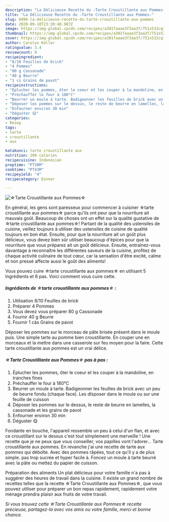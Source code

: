 ```yaml
---
description: "La Délicieuse Recette du ☆Tarte Croustillante aux Pommes☆"
title: "La Délicieuse Recette du ☆Tarte Croustillante aux Pommes☆"
slug: 6096-la-delicieuse-recette-du-tarte-croustillante-aux-pommes
date: 2020-09-10T23:38:40.987Z
image: https://img-global.cpcdn.com/recipes/a301faaae3f3aa3f/751x532cq70/☆tarte-croustillante-aux-pommes☆-photo-principale-de-la-recette.jpg
thumbnail: https://img-global.cpcdn.com/recipes/a301faaae3f3aa3f/751x532cq70/☆tarte-croustillante-aux-pommes☆-photo-principale-de-la-recette.jpg
cover: https://img-global.cpcdn.com/recipes/a301faaae3f3aa3f/751x532cq70/☆tarte-croustillante-aux-pommes☆-photo-principale-de-la-recette.jpg
author: Carolyn Keller
ratingvalue: 3.4
reviewcount: 9
recipeingredient:
- "8/10 Feuilles de brick"
- "4 Pommes"
- "80 g Cassonade"
- "40 g Beurre"
- "1 cs Grains de pavot"
recipeinstructions:
- "Éplucher les pommes, ôter le coeur et les couper à la mandoline, en tranches fines"
- "Préchauffer le four à 180°C"
- "Beurrer un moule à tarte. Badigeonner les feuilles de brick avec un peu de beurre fondu (chaque face). Les dIsposer dans le moule ou sur une feuille de cuisson"
- "Déposer les pommes sur le dessus, le reste de beurre en lamelles, la cassonade et les grains de pavot"
- "Enfourner environ 30 min"
- "Déguster 😋"
categories:
- Resep
tags:
- tarte
- croustillante
- aux

katakunci: tarte croustillante aux 
nutrition: 289 calories
recipecuisine: Indonesian
preptime: "PT38M"
cooktime: "PT43M"
recipeyield: "4"
recipecategory: Dinner

---
```



![☆Tarte Croustillante aux Pommes☆](https://img-global.cpcdn.com/recipes/a301faaae3f3aa3f/751x532cq70/☆tarte-croustillante-aux-pommes☆-photo-principale-de-la-recette.jpg)

En général, les gens sont paresseux pour commencer à cuisiner ☆tarte croustillante aux pommes☆ parce qu'ils ont peur que la nourriture ait mauvais goût. Beaucoup de choses ont un effet sur la qualité gustative de ☆tarte croustillante aux pommes☆! Partant de la qualité des ustensiles de cuisine, veillez toujours à utiliser des ustensiles de cuisine de qualité toujours en bon état. Ensuite, pour que la nourriture ait un goût plus délicieux, vous devez bien sûr utiliser beaucoup d'épices pour que la nourriture que vous préparez ait un goût délicieux. Ensuite, entraînez-vous davantage à reconnaître les différentes saveurs de la cuisine, profitez de chaque activité culinaire de tout cœur, car la sensation d'être excité, calme et non pressé affecte aussi le goût des aliments!

<!--inarticleads1-->

Vous pouvez cuire ☆tarte croustillante aux pommes☆ en utilisant 5 Ingrédients et 6 pas. Voici comment vous cuire cette.

##### Ingrédients de ☆tarte croustillante aux pommes☆ :

1. Utilisation 8/10 Feuilles de brick
1. Préparer 4 Pommes
1. Vous devez vous préparer 80 g Cassonade
1. Fournir 40 g Beurre
1. Fournir 1 càs Grains de pavot


Déposer les pommes sur le morceau de pâte brisée présent dans le moule puis. Une simple tarte au pomme bien croustillante. En couper une en morceaux et la mettre dans une casserole sur feu moyen pour la faire. Cette tarte croustillante aux pommes est un vrai délice. 

<!--inarticleads2-->

##### ☆Tarte Croustillante aux Pommes☆ pas à pas :

1. Éplucher les pommes, ôter le coeur et les couper à la mandoline, en tranches fines
1. Préchauffer le four à 180°C
1. Beurrer un moule à tarte. Badigeonner les feuilles de brick avec un peu de beurre fondu (chaque face). Les dIsposer dans le moule ou sur une feuille de cuisson
1. Déposer les pommes sur le dessus, le reste de beurre en lamelles, la cassonade et les grains de pavot
1. Enfourner environ 30 min
1. Déguster 😋


Fondante en bouche, l&#39;appareil ressemble un peu à celui d&#39;un flan, et avec ce croustillant sur le dessus c&#39;est tout simplement une merveille ! Une recette que je ne peux que vous conseiller, vos papilles vont l&#39;adorer… Tarte croustillante aux pommes. En revanche j&#39;ai une recette de tarte aux pommes qui déboîte. Avec des pommes râpées, tout ce qu&#39;il y a de plus simple. pas trop sucrée et hyper facile à. Foncez un moule à tarte beurré avec la pâte ou mettez du papier de cuisson. 

<!--inarticleads1-->

<p>
Préparation des aliments Un plat délicieux pour votre famille n'a pas à suggérer des heures de travail dans la cuisine. Il existe un grand nombre de recettes telles que la recette ☆Tarte Croustillante aux Pommes☆, que vous pouvez utiliser pour préparer un bon repas rapidement, rapidement votre ménage prendra plaisir aux fruits de votre travail.
</p>

<p>
<i>Si vous trouvez cette ☆Tarte Croustillante aux Pommes☆ recette précieuse, partagez-la avec vos amis ou votre famille, merci et bonne chance.</i>
</p>
